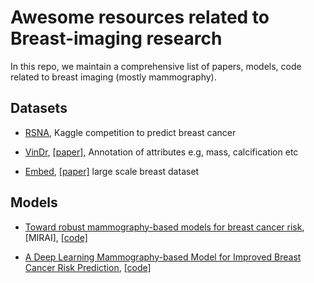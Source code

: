# Awesome resources related to Breast-imaging research
In this repo, we maintain a comprehensive list of papers, models, code related to breast imaging (mostly mammography).


## Datasets
* [RSNA](https://www.kaggle.com/competitions/rsna-breast-cancer-detection/data), Kaggle competition to predict breast cancer

* [VinDr](https://vindr.ai/datasets/mammo), [[paper]](https://www.nature.com/articles/s41597-023-02100-7), Annotation of attributes e.g, mass, calcification etc

* [Embed](https://registry.opendata.aws/emory-breast-imaging-dataset-embed/), [[paper]](https://registry.opendata.aws/emory-breast-imaging-dataset-embed/) large scale breast dataset

## Models
* [Toward robust mammography-based models for breast cancer risk](https://www.science.org/doi/10.1126/scitranslmed.aba4373), [MIRAI], [[code]](https://github.com/yala/OncoNet_Public)

* [A Deep Learning Mammography-based Model for Improved Breast Cancer Risk Prediction](https://pubs.rsna.org/doi/full/10.1148/radiol.2019182716), [[code]](https://github.com/yala/OncoNet_Public)

